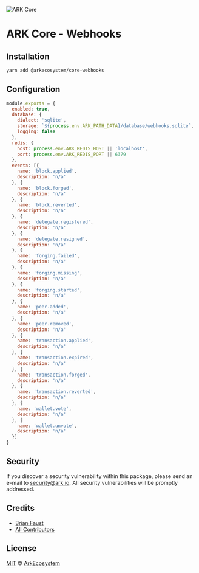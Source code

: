 ![ARK Core](https://i.imgur.com/1aP6F2o.png)

# ARK Core - Webhooks

## Installation

```bash
yarn add @arkecosystem/core-webhooks
```

## Configuration

```js
module.exports = {
  enabled: true,
  database: {
    dialect: 'sqlite',
    storage: `${process.env.ARK_PATH_DATA}/database/webhooks.sqlite`,
    logging: false
  },
  redis: {
    host: process.env.ARK_REDIS_HOST || 'localhost',
    port: process.env.ARK_REDIS_PORT || 6379
  },
  events: [{
    name: 'block.applied',
    description: 'n/a'
  }, {
    name: 'block.forged',
    description: 'n/a'
  }, {
    name: 'block.reverted',
    description: 'n/a'
  }, {
    name: 'delegate.registered',
    description: 'n/a'
  }, {
    name: 'delegate.resigned',
    description: 'n/a'
  }, {
    name: 'forging.failed',
    description: 'n/a'
  }, {
    name: 'forging.missing',
    description: 'n/a'
  }, {
    name: 'forging.started',
    description: 'n/a'
  }, {
    name: 'peer.added',
    description: 'n/a'
  }, {
    name: 'peer.removed',
    description: 'n/a'
  }, {
    name: 'transaction.applied',
    description: 'n/a'
  }, {
    name: 'transaction.expired',
    description: 'n/a'
  }, {
    name: 'transaction.forged',
    description: 'n/a'
  }, {
    name: 'transaction.reverted',
    description: 'n/a'
  }, {
    name: 'wallet.vote',
    description: 'n/a'
  }, {
    name: 'wallet.unvote',
    description: 'n/a'
  }]
}
```

## Security

If you discover a security vulnerability within this package, please send an e-mail to security@ark.io. All security vulnerabilities will be promptly addressed.

## Credits

- [Brian Faust](https://github.com/faustbrian)
- [All Contributors](../../../../contributors)

## License

[MIT](LICENSE) © [ArkEcosystem](https://ark.io)
